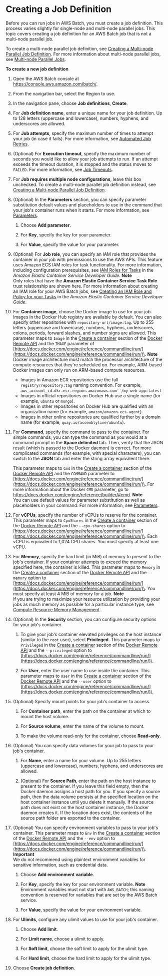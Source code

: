 # Creating a Job Definition<a name="create-job-definition"></a>

Before you can run jobs in AWS Batch, you must create a job definition\. This process varies slightly for single\-node and multi\-node parallel jobs\. This topic covers creating a job definition for an AWS Batch job that is not a multi\-node parallel job\.

To create a multi\-node parallel job definition, see [Creating a Multi\-node Parallel Job Definition](multi-node-job-def.md)\. For more information about multi\-node parallel jobs, see [Multi\-node Parallel Jobs](multi-node-parallel-jobs.md)\.

**To create a new job definition**

1. Open the AWS Batch console at [https://console\.aws\.amazon\.com/batch/](https://console.aws.amazon.com/batch/)\.

1. From the navigation bar, select the Region to use\.

1. In the navigation pane, choose **Job definitions**, **Create**\.

1. For **Job definition name**, enter a unique name for your job definition\. Up to 128 letters \(uppercase and lowercase\), numbers, hyphens, and underscores are allowed\.

1. For **Job attempts**, specify the maximum number of times to attempt your job \(in case it fails\)\. For more information, see [Automated Job Retries](job_retries.md)\.

1. \(Optional\) For **Execution timeout**, specify the maximum number of seconds you would like to allow your job attempts to run\. If an attempt exceeds the timeout duration, it is stopped and the status moves to `FAILED`\. For more information, see [Job Timeouts](job_timeouts.md)\.

1. For **Job requires multiple node configurations**, leave this box unchecked\. To create a multi\-node parallel job definition instead, see [Creating a Multi\-node Parallel Job Definition](multi-node-job-def.md)\. 

1. \(Optional\) In the **Parameters** section, you can specify parameter substitution default values and placeholders to use in the command that your job's container runs when it starts\. For more information, see [Parameters](job_definition_parameters.md#parameters)\.

   1. Choose **Add parameter**\.

   1. For **Key**, specify the key for your parameter\.

   1. For **Value**, specify the value for your parameter\.

1. \(Optional\) For **Job role**, you can specify an IAM role that provides the container in your job with permissions to use the AWS APIs\. This feature uses Amazon ECS IAM roles for task functionality\. For more information, including configuration prerequisites, see [IAM Roles for Tasks](https://docs.aws.amazon.com/AmazonECS/latest/developerguide/task-iam-roles.html) in the *Amazon Elastic Container Service Developer Guide*\.
**Note**  
Only roles that have the **Amazon Elastic Container Service Task Role** trust relationship are shown here\. For more information about creating an IAM role for your AWS Batch jobs, see [Creating an IAM Role and Policy for your Tasks](https://docs.aws.amazon.com/AmazonECS/latest/developerguide/task-iam-roles.html#create_task_iam_policy_and_role) in the *Amazon Elastic Container Service Developer Guide*\.

1. For **Container image**, choose the Docker image to use for your job\. Images in the Docker Hub registry are available by default\. You can also specify other repositories with `repository-url/image:tag`\. Up to 255 letters \(uppercase and lowercase\), numbers, hyphens, underscores, colons, periods, forward slashes, and number signs are allowed\. This parameter maps to `Image` in the [Create a container](https://docs.docker.com/engine/api/v1.38/#operation/ContainerCreate) section of the [Docker Remote API](https://docs.docker.com/engine/api/v1.38/) and the `IMAGE` parameter of [https://docs.docker.com/engine/reference/commandline/run/](https://docs.docker.com/engine/reference/commandline/run/)\.
**Note**  
Docker image architecture must match the processor architecture of the compute resources that they're scheduled on\. For example, ARM\-based Docker images can only run on ARM\-based compute resources\.
   + Images in Amazon ECR repositories use the full `registry/repository:tag` naming convention\. For example, `aws_account_id.dkr.ecr.region.amazonaws.com``/my-web-app:latest`
   + Images in official repositories on Docker Hub use a single name \(for example, `ubuntu` or `mongo`\)\.
   + Images in other repositories on Docker Hub are qualified with an organization name \(for example, `amazon/amazon-ecs-agent`\)\.
   + Images in other online repositories are qualified further by a domain name \(for example, `quay.io/assemblyline/ubuntu`\)\.

1. For **Command**, specify the command to pass to the container\. For simple commands, you can type the command as you would at a command prompt in the **Space delimited** tab\. Then, verify that the JSON result \(which is passed to the Docker daemon\) is correct\. For more complicated commands \(for example, with special characters\), you can switch to the **JSON** tab and enter the string array equivalent there\.

   This parameter maps to `Cmd` in the [Create a container](https://docs.docker.com/engine/api/v1.38/#operation/ContainerCreate) section of the [Docker Remote API](https://docs.docker.com/engine/api/v1.38/) and the `COMMAND` parameter to [https://docs.docker.com/engine/reference/commandline/run/](https://docs.docker.com/engine/reference/commandline/run/)\. For more information about the Docker `CMD` parameter, go to [https://docs\.docker\.com/engine/reference/builder/\#cmd](https://docs.docker.com/engine/reference/builder/#cmd)\.
**Note**  
You can use default values for parameter substitution as well as placeholders in your command\. For more information, see [Parameters](job_definition_parameters.md#parameters)\.

1. For **vCPUs**, specify the number of vCPUs to reserve for the container\. This parameter maps to `CpuShares` in the [Create a container](https://docs.docker.com/engine/api/v1.38/#operation/ContainerCreate) section of the [Docker Remote API](https://docs.docker.com/engine/api/v1.38/) and the `--cpu-shares` option to [https://docs.docker.com/engine/reference/commandline/run/](https://docs.docker.com/engine/reference/commandline/run/)\. Each vCPU is equivalent to 1,024 CPU shares\. You must specify at least one vCPU\.

1. For **Memory**, specify the hard limit \(in MiB\) of memory to present to the job's container\. If your container attempts to exceed the memory specified here, the container is killed\. This parameter maps to `Memory` in the [Create a container](https://docs.docker.com/engine/api/v1.38/#operation/ContainerCreate) section of the [Docker Remote API](https://docs.docker.com/engine/api/v1.38/) and the `--memory` option to [https://docs.docker.com/engine/reference/commandline/run/](https://docs.docker.com/engine/reference/commandline/run/)\. You must specify at least 4 MiB of memory for a job\.
**Note**  
If you are trying to maximize your resource utilization by providing your jobs as much memory as possible for a particular instance type, see [Compute Resource Memory Management](memory-management.md)\.

1. \(Optional\) In the **Security** section, you can configure security options for your job's container\.

   1. To give your job's container elevated privileges on the host instance \(similar to the `root` user\), select **Privileged**\. This parameter maps to `Privileged` in the [Create a container](https://docs.docker.com/engine/api/v1.38/#operation/ContainerCreate) section of the [Docker Remote API](https://docs.docker.com/engine/api/v1.38/) and the `--privileged` option to [https://docs.docker.com/engine/reference/commandline/run/](https://docs.docker.com/engine/reference/commandline/run/)\.

   1. For **User**, enter the user name to use inside the container\. This parameter maps to `User` in the [Create a container](https://docs.docker.com/engine/api/v1.38/#operation/ContainerCreate) section of the [Docker Remote API](https://docs.docker.com/engine/api/v1.38/) and the `--user` option to [https://docs.docker.com/engine/reference/commandline/run/](https://docs.docker.com/engine/reference/commandline/run/)\.

1. \(Optional\) Specify mount points for your job's container to access\.

   1. For **Container path**, enter the path on the container at which to mount the host volume\.

   1. For **Source volume**, enter the name of the volume to mount\.

   1. To make the volume read\-only for the container, choose **Read\-only**\.

1. \(Optional\) You can specify data volumes for your job to pass to your job's container\.

   1. For **Name**, enter a name for your volume\. Up to 255 letters \(uppercase and lowercase\), numbers, hyphens, and underscores are allowed\.

   1. \(Optional\) For **Source Path**, enter the path on the host instance to present to the container\. If you leave this field empty, then the Docker daemon assigns a host path for you\. If you specify a source path, then the data volume persists at the specified location on the host container instance until you delete it manually\. If the source path does not exist on the host container instance, the Docker daemon creates it\. If the location does exist, the contents of the source path folder are exported to the container\.

1. \(Optional\) You can specify environment variables to pass to your job's container\. This parameter maps to `Env` in the [Create a container](https://docs.docker.com/engine/api/v1.38/#operation/ContainerCreate) section of the [Docker Remote API](https://docs.docker.com/engine/api/v1.38/) and the `--env` option to [https://docs.docker.com/engine/reference/commandline/run/](https://docs.docker.com/engine/reference/commandline/run/)\.
**Important**  
We do not recommend using plaintext environment variables for sensitive information, such as credential data\.

   1. Choose **Add environment variable**\.

   1. For **Key**, specify the key for your environment variable\.
**Note**  
Environment variables must not start with `AWS_BATCH`; this naming convention is reserved for variables that are set by the AWS Batch service\.

   1. For **Value**, specify the value for your environment variable\.

1. For **Ulimits**, configure any ulimit values to use for your job's container\.

   1. Choose **Add limit**\.

   1. For **Limit name**, choose a ulimit to apply\.

   1. For **Soft limit**, choose the soft limit to apply for the ulimit type\.

   1. For **Hard limit**, choose the hard limit to apply for the ulimit type\.

1. Choose **Create job definition**\.